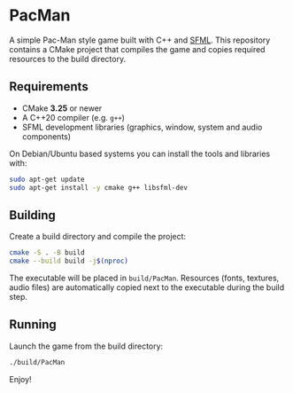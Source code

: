 # PacMan

A simple Pac-Man style game built with C++ and [SFML](https://www.sfml-dev.org/). This repository contains a CMake project that compiles the game and copies required resources to the build directory.

## Requirements

- CMake **3.25** or newer
- A C++20 compiler (e.g. `g++`)
- SFML development libraries (graphics, window, system and audio components)

On Debian/Ubuntu based systems you can install the tools and libraries with:

```bash
sudo apt-get update
sudo apt-get install -y cmake g++ libsfml-dev
```

## Building

Create a build directory and compile the project:

```bash
cmake -S . -B build
cmake --build build -j$(nproc)
```

The executable will be placed in `build/PacMan`. Resources (fonts, textures, audio files) are automatically copied next to the executable during the build step.

## Running

Launch the game from the build directory:

```bash
./build/PacMan
```

Enjoy!
